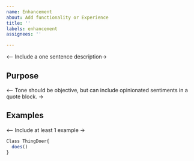 ```yaml
---
name: Enhancement
about: Add functionality or Experience
title: ''
labels: enhancement
assignees: ''

---
```


<-- Include a one sentence description->

## Purpose

<-- Tone should be objective, but can include opinionated sentiments in a quote block. ->

## Examples

<-- Include at least 1 example ->

```javascript
Class ThingDoer{
  does()
}
```
